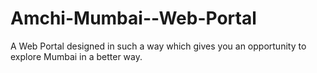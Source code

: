 # Amchi-Mumbai--Web-Portal
A Web Portal designed in such a way which gives you an opportunity to explore Mumbai in a better way.
